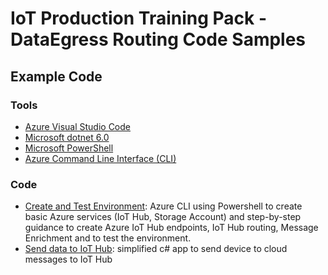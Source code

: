 # IoT Production Training Pack - DataEgress Routing Code Samples

## Example Code

### Tools

* [Azure Visual Studio Code](https://azure.microsoft.com/en-us/products/visual-studio-code/)
* [Microsoft dotnet 6.0](https://dotnet.microsoft.com/en-us/download/dotnet/6.0)
* [Microsoft PowerShell](https://learn.microsoft.com/en-us/shows/it-ops-talk/how-to-install-powershell-7)
* [Azure Command Line Interface (CLI)](https://learn.microsoft.com/en-us/cli/azure/install-azure-cli)

### Code

* [Create and Test Environment](./CLI/): Azure CLI using Powershell to create basic Azure services (IoT Hub, Storage Account) and step-by-step guidance to create Azure IoT Hub endpoints, IoT Hub routing, Message Enrichment and to test the environment.
* [Send data to IoT Hub](./src/DataIngest-DeviceSimulator/): simplified c# app to send device to cloud messages to IoT Hub
